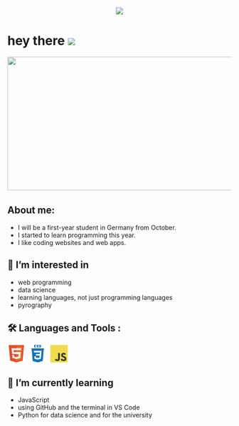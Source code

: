 <!--👋 Hi, I’m @akkorismeglesz -->
<div id="header" align="center">
  <img src="https://media3.giphy.com/media/M4NykXxUE0HAcK7UJ6/giphy.gif?cid=6c09b952h56f9qlixwugrq1m7j64f1kc0b6a7cwifpoxh9vy&ep=v1_stickers_related&rid=giphy.gif&ct=s" width="100"/>
</div>

<h1>
  hey there
  <img src="https://media.giphy.com/media/hvRJCLFzcasrR4ia7z/giphy.gif" width="30px"/>
</h1>

<div align="center">
  <img src="https://media.tenor.com/PP9v7VIs6R4AAAAd/scaler-create-impact.gif" width="750" height="300"/>
</div>

## About me:
- I will be a first-year student in Germany from October.
- I started to learn programming this year.
- I like coding websites and web apps.

## 👀 I’m interested in
- web programming
- data science
- learning languages, not just programming languages
- pyrography

## :hammer_and_wrench: Languages and Tools :
<div>
  <img src="https://github.com/devicons/devicon/blob/master/icons/html5/html5-original.svg" title="HTML5" alt="HTML" width="40" height="40"/>&nbsp;
  <img src="https://github.com/devicons/devicon/blob/master/icons/css3/css3-plain-wordmark.svg"  title="CSS3" alt="CSS" width="40" height="40"/>&nbsp;
  <img src="https://github.com/devicons/devicon/blob/master/icons/javascript/javascript-original.svg" title="JavaScript" alt="JavaScript" width="40" height="40"/>&nbsp;
</div>


## 🌱 I’m currently learning
- JavaScript
- using GitHub and the terminal in VS Code
- Python for data science and for the university


<!--- 💞️ I’m looking to collaborate on ...
- 📫 How to reach me ... -->

<!---
akkorismeglesz/akkorismeglesz is a ✨ special ✨ repository because its `README.md` (this file) appears on your GitHub profile.
You can click the Preview link to take a look at your changes.
--->

